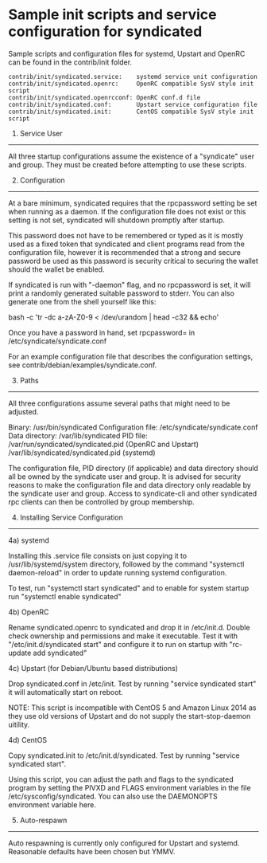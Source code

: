 Sample init scripts and service configuration for syndicated
==========================================================

Sample scripts and configuration files for systemd, Upstart and OpenRC
can be found in the contrib/init folder.

    contrib/init/syndicated.service:    systemd service unit configuration
    contrib/init/syndicated.openrc:     OpenRC compatible SysV style init script
    contrib/init/syndicated.openrcconf: OpenRC conf.d file
    contrib/init/syndicated.conf:       Upstart service configuration file
    contrib/init/syndicated.init:       CentOS compatible SysV style init script

1. Service User
---------------------------------

All three startup configurations assume the existence of a "syndicate" user
and group.  They must be created before attempting to use these scripts.

2. Configuration
---------------------------------

At a bare minimum, syndicated requires that the rpcpassword setting be set
when running as a daemon.  If the configuration file does not exist or this
setting is not set, syndicated will shutdown promptly after startup.

This password does not have to be remembered or typed as it is mostly used
as a fixed token that syndicated and client programs read from the configuration
file, however it is recommended that a strong and secure password be used
as this password is security critical to securing the wallet should the
wallet be enabled.

If syndicated is run with "-daemon" flag, and no rpcpassword is set, it will
print a randomly generated suitable password to stderr.  You can also
generate one from the shell yourself like this:

bash -c 'tr -dc a-zA-Z0-9 < /dev/urandom | head -c32 && echo'

Once you have a password in hand, set rpcpassword= in /etc/syndicate/syndicate.conf

For an example configuration file that describes the configuration settings,
see contrib/debian/examples/syndicate.conf.

3. Paths
---------------------------------

All three configurations assume several paths that might need to be adjusted.

Binary:              /usr/bin/syndicated
Configuration file:  /etc/syndicate/syndicate.conf
Data directory:      /var/lib/syndicated
PID file:            /var/run/syndicated/syndicated.pid (OpenRC and Upstart)
                     /var/lib/syndicated/syndicated.pid (systemd)

The configuration file, PID directory (if applicable) and data directory
should all be owned by the syndicate user and group.  It is advised for security
reasons to make the configuration file and data directory only readable by the
syndicate user and group.  Access to syndicate-cli and other syndicated rpc clients
can then be controlled by group membership.

4. Installing Service Configuration
-----------------------------------

4a) systemd

Installing this .service file consists on just copying it to
/usr/lib/systemd/system directory, followed by the command
"systemctl daemon-reload" in order to update running systemd configuration.

To test, run "systemctl start syndicated" and to enable for system startup run
"systemctl enable syndicated"

4b) OpenRC

Rename syndicated.openrc to syndicated and drop it in /etc/init.d.  Double
check ownership and permissions and make it executable.  Test it with
"/etc/init.d/syndicated start" and configure it to run on startup with
"rc-update add syndicated"

4c) Upstart (for Debian/Ubuntu based distributions)

Drop syndicated.conf in /etc/init.  Test by running "service syndicated start"
it will automatically start on reboot.

NOTE: This script is incompatible with CentOS 5 and Amazon Linux 2014 as they
use old versions of Upstart and do not supply the start-stop-daemon uitility.

4d) CentOS

Copy syndicated.init to /etc/init.d/syndicated. Test by running "service syndicated start".

Using this script, you can adjust the path and flags to the syndicated program by
setting the PIVXD and FLAGS environment variables in the file
/etc/sysconfig/syndicated. You can also use the DAEMONOPTS environment variable here.

5. Auto-respawn
-----------------------------------

Auto respawning is currently only configured for Upstart and systemd.
Reasonable defaults have been chosen but YMMV.
